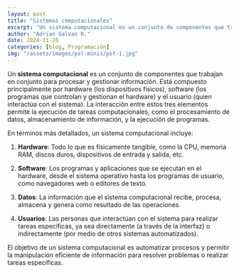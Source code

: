 ```yaml
---
layout: post
title: "Sistemas computacionales"
excerpt: "Un sistema computacional es un conjunto de componentes que trabajan en conjunto para procesar y gestionar información."
author: "Adrian Galvan R."
date: 2024-11-20
categories: [blog, Programación]
img: "/assets/images/pst-minis/pst-1.jpg"
---
```


Un **sistema computacional** es un conjunto de componentes que trabajan en conjunto para procesar y gestionar información. Está compuesto principalmente por hardware (los dispositivos físicos), software (los programas que controlan y gestionan el hardware) y el usuario (quien interactúa con el sistema). La interacción entre estos tres elementos permite la ejecución de tareas computacionales, como el procesamiento de datos, almacenamiento de información, y la ejecución de programas.

En términos más detallados, un sistema computacional incluye:

1. **Hardware**: Todo lo que es físicamente tangible, como la CPU, memoria RAM, discos duros, dispositivos de entrada y salida, etc.
   
2. **Software**: Los programas y aplicaciones que se ejecutan en el hardware, desde el sistema operativo hasta los programas de usuario, como navegadores web o editores de texto.

3. **Datos**: La información que el sistema computacional recibe, procesa, almacena y genera como resultado de las operaciones.

4. **Usuarios**: Las personas que interactúan con el sistema para realizar tareas específicas, ya sea directamente (a través de la interfaz) o indirectamente (por medio de otros sistemas automatizados).

El objetivo de un sistema computacional es automatizar procesos y permitir la manipulación eficiente de información para resolver problemas o realizar tareas específicas.
